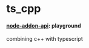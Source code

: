 # ts_cpp

#### [node-addon-api](https://www.npmjs.com/package/node-addon-api): playground 

combining c++ with typescript
